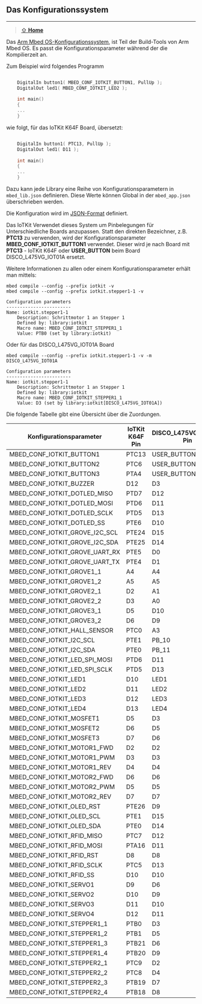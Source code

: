 ## Das Konfigurationssystem
***

> [⇧ **Home**](https://github.com/iotkitv3/intro)

Das [Arm Mbed OS-Konfigurationssystem](https://os.mbed.com/docs/mbed-os/latest/reference/configuration.html), ist Teil der Build-Tools von Arm Mbed OS. Es passt die Konfigurationsparameter während der die Kompilierzeit an.

Zum Beispiel wird folgendes Programm 

```cpp

    DigitalIn button1( MBED_CONF_IOTKIT_BUTTON1, PullUp );
    DigitalOut led1( MBED_CONF_IOTKIT_LED2 );
    
    int main()
    {
    ...
    }
```

wie folgt, für das IoTKit K64F Board, übersetzt:

```cpp

    DigitalIn button1( PTC13, PullUp );
    DigitalOut led1( D11 );
    
    int main()
    {
    ...
    }
```    

Dazu kann jede Library eine Reihe von Konfigurationsparametern in `mbed_lib.json` definieren. Diese Werte können  Global in der `mbed_app.json` überschrieben werden. 

Die Konfiguration wird im [JSON-Format](https://de.wikipedia.org/wiki/JavaScript_Object_Notation) definiert.

Das IoTKit Verwendet dieses System um Pinbelegungen für Unterschiedliche Boards anzupassen. Statt den direkten Bezeichner, z.B. **PTC13** zu verwenden, wird der Konfigurationsparameter **MBED_CONF_IOTKIT_BUTTON1** verwendet. Dieser wird je nach Board mit **PTC13** - IoTKit K64F oder **USER_BUTTON** beim Board DISCO_L475VG_IOT01A ersetzt.

Weitere Informationen zu allen oder einem Konfigurationsparameter erhält man mittels:

    mbed compile --config --prefix iotkit -v
    mbed compile --config --prefix iotkit.stepper1-1 -v
    
    Configuration parameters
    ------------------------
    Name: iotkit.stepper1-1
        Description: Schrittmotor 1 an Stepper 1
        Defined by: library:iotkit
        Macro name: MBED_CONF_IOTKIT_STEPPER1_1
        Value: PTB0 (set by library:iotkit)
    
Oder für das DISCO_L475VG_IOT01A Board

    mbed compile --config --prefix iotkit.stepper1-1 -v -m DISCO_L475VG_IOT01A
    
    Configuration parameters
    ------------------------
    Name: iotkit.stepper1-1
        Description: Schrittmotor 1 an Stepper 1
        Defined by: library:iotkit
        Macro name: MBED_CONF_IOTKIT_STEPPER1_1
        Value: D3 (set by library:iotkit[DISCO_L475VG_IOT01A])
   
Die folgende Tabelle gibt eine Übersicht über die Zuordungen. 

| Konfigurationsparameter | IoTKit K64F Pin | DISCO_L475VG_IOT01A Pin | nucleo_f303re Pin |
| ----------------------- | --------------- | ----------------------- | ----------------- |
| MBED_CONF_IOTKIT_BUTTON1 | PTC13 | USER_BUTTON | USER_BUTTON |
| MBED_CONF_IOTKIT_BUTTON2 | PTC6 | USER_BUTTON | USER_BUTTON |
| MBED_CONF_IOTKIT_BUTTON3 | PTA4 | USER_BUTTON | USER_BUTTON |
| MBED_CONF_IOTKIT_BUZZER | D12 | D3 | - |
| MBED_CONF_IOTKIT_DOTLED_MISO | PTD7 | D12 | D12 |
| MBED_CONF_IOTKIT_DOTLED_MOSI | PTD6 | D11 | D11 |
| MBED_CONF_IOTKIT_DOTLED_SCLK | PTD5 | D13 | D13 |
| MBED_CONF_IOTKIT_DOTLED_SS | PTE6 | D10 | D10 |
| MBED_CONF_IOTKIT_GROVE_I2C_SCL | PTE24 | D15 | D15 |
| MBED_CONF_IOTKIT_GROVE_I2C_SDA | PTE25 | D14 | D14 |
| MBED_CONF_IOTKIT_GROVE_UART_RX | PTE5 | D0 | - |
| MBED_CONF_IOTKIT_GROVE_UART_TX | PTE4 | D1 | - |
| MBED_CONF_IOTKIT_GROVE1_1 | A4 | A4 | A4 |
| MBED_CONF_IOTKIT_GROVE1_2 | A5 | A5 | A5 |
| MBED_CONF_IOTKIT_GROVE2_1 | D2 | A1 | - |
| MBED_CONF_IOTKIT_GROVE2_2 | D3 | A0 | - |
| MBED_CONF_IOTKIT_GROVE3_1 | D5 | D10 | - |
| MBED_CONF_IOTKIT_GROVE3_2 | D6 | D9 | - |
| MBED_CONF_IOTKIT_HALL_SENSOR | PTC0 | A3 | A3 |
| MBED_CONF_IOTKIT_I2C_SCL | PTE1 | PB_10 | D15 |
| MBED_CONF_IOTKIT_I2C_SDA | PTE0 | PB_11 | D14 |
| MBED_CONF_IOTKIT_LED_SPI_MOSI | PTD6 | D11 | D11 |
| MBED_CONF_IOTKIT_LED_SPI_SCLK | PTD5 | D13 | D13 |
| MBED_CONF_IOTKIT_LED1 | D10 | LED1 | LED1 |
| MBED_CONF_IOTKIT_LED2 | D11 | LED2 | LED1 |
| MBED_CONF_IOTKIT_LED3 | D12 | LED3 | LED1 |
| MBED_CONF_IOTKIT_LED4 | D13 | LED4 | LED1 |
| MBED_CONF_IOTKIT_MOSFET1 | D5 | D3 | - |
| MBED_CONF_IOTKIT_MOSFET2 | D6 | D5 | - |
| MBED_CONF_IOTKIT_MOSFET3 | D7 | D6 | - |
| MBED_CONF_IOTKIT_MOTOR1_FWD | D2 | D2 | D2 |
| MBED_CONF_IOTKIT_MOTOR1_PWM | D3 | D3 | D3 | 
| MBED_CONF_IOTKIT_MOTOR1_REV | D4 | D4 | D4 | 
| MBED_CONF_IOTKIT_MOTOR2_FWD | D6 | D6 | D6 | 
| MBED_CONF_IOTKIT_MOTOR2_PWM | D5 | D5 | D5 | 
| MBED_CONF_IOTKIT_MOTOR2_REV | D7 | D7 | D7 |
| MBED_CONF_IOTKIT_OLED_RST | PTE26 | D9 | D9 |
| MBED_CONF_IOTKIT_OLED_SCL | PTE1 | D15 | D15 |
| MBED_CONF_IOTKIT_OLED_SDA | PTE0 | D14 | D14 |
| MBED_CONF_IOTKIT_RFID_MISO | PTC7 | D12 | D12 |
| MBED_CONF_IOTKIT_RFID_MOSI | PTA16 | D11 | D11 |
| MBED_CONF_IOTKIT_RFID_RST | D8 | D8 | D8 |
| MBED_CONF_IOTKIT_RFID_SCLK | PTC5 | D13 | D13 |
| MBED_CONF_IOTKIT_RFID_SS | D10 | D10 | D10 |
| MBED_CONF_IOTKIT_SERVO1 | D9 | D6 | D8 |
| MBED_CONF_IOTKIT_SERVO2 | D10 | D9 | D9 | 
| MBED_CONF_IOTKIT_SERVO3 | D11 | D10 | A4 | 
| MBED_CONF_IOTKIT_SERVO4 | D12 | D11 | A5 |
| MBED_CONF_IOTKIT_STEPPER1_1 | PTB0 | D3 | - |
| MBED_CONF_IOTKIT_STEPPER1_2 | PTB1 | D5 | - |
| MBED_CONF_IOTKIT_STEPPER1_3 | PTB21 | D6 | - |
| MBED_CONF_IOTKIT_STEPPER1_4 | PTB20 | D9 | - |
| MBED_CONF_IOTKIT_STEPPER2_1 | PTC9 | D2 | - |
| MBED_CONF_IOTKIT_STEPPER2_2 | PTC8 | D4 | - |
| MBED_CONF_IOTKIT_STEPPER2_3 | PTB19 | D7 | - |
| MBED_CONF_IOTKIT_STEPPER2_4 | PTB18 | D8 | - |


